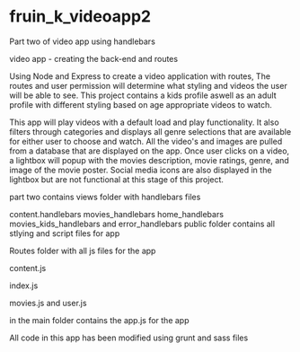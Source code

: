 # fruin_k_videoapp2
Part two of video app using handlebars 

video app - creating the back-end and routes

Using Node and Express to create a video application with routes, The routes and user permission will determine what styling and videos the user will be able to see. This project contains a kids profile aswell as an adult profile with different styling based on age appropriate videos to watch.

This app will play videos with a default load and play functionality. It also filters through categories and displays all genre selections that are available for either user to choose and watch. All the video's and images are pulled from a database that are displayed on the app. Once user clicks on a video, a lightbox will popup with the movies description, movie ratings, genre, and image of the movie poster. Social media icons are also displayed in the lightbox but are not functional at this stage of this project.

part two contains
views folder with handlebars files

content.handlebars
movies_handlebars
home_handlebars
movies_kids_handlebars and
error_handlebars
public folder contains all stlying and script files for app

Routes folder with all js files for the app

content.js

index.js

movies.js and user.js

in the main folder contains the app.js for the app

All code in this app has been modified using grunt and sass files
